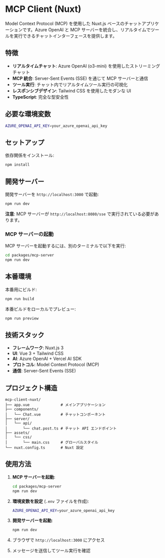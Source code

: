 # MCP Client (Nuxt)

Model Context Protocol (MCP) を使用した Nuxt.js ベースのチャットアプリケーションです。Azure OpenAI と MCP サーバーを統合し、リアルタイムでツールを実行できるチャットインターフェースを提供します。

## 特徴

- **リアルタイムチャット**: Azure OpenAI (o3-mini) を使用したストリーミングチャット
- **MCP 統合**: Server-Sent Events (SSE) を通じて MCP サーバーと通信
- **ツール実行**: チャット内でリアルタイムツール実行の可視化
- **レスポンシブデザイン**: Tailwind CSS を使用したモダンな UI
- **TypeScript**: 完全な型安全性

## 必要な環境変数

```bash
AZURE_OPENAI_API_KEY=your_azure_openai_api_key
```

## セットアップ

依存関係をインストール:

```bash
npm install
```

## 開発サーバー

開発サーバーを `http://localhost:3000` で起動:

```bash
npm run dev
```

**注意**: MCP サーバーが `http://localhost:8080/sse` で実行されている必要があります。

### MCP サーバーの起動

MCP サーバーを起動するには、別のターミナルで以下を実行:

```bash
cd packages/mcp-server
npm run dev
```

## 本番環境

本番用にビルド:

```bash
npm run build
```

本番ビルドをローカルでプレビュー:

```bash
npm run preview
```

## 技術スタック

- **フレームワーク**: Nuxt.js 3
- **UI**: Vue 3 + Tailwind CSS
- **AI**: Azure OpenAI + Vercel AI SDK
- **プロトコル**: Model Context Protocol (MCP)
- **通信**: Server-Sent Events (SSE)

## プロジェクト構造

```
mcp-client-nuxt/
├── app.vue              # メインアプリケーション
├── components/
│   └── Chat.vue         # チャットコンポーネント
├── server/
│   └── api/
│       └── chat.post.ts # チャット API エンドポイント
├── assets/
│   └── css/
│       └── main.css     # グローバルスタイル
└── nuxt.config.ts       # Nuxt 設定
```

## 使用方法

1. **MCP サーバーを起動**:
   ```bash
   cd packages/mcp-server
   npm run dev
   ```

2. **環境変数を設定** (`.env` ファイルを作成):
   ```bash
   AZURE_OPENAI_API_KEY=your_azure_openai_api_key
   ```

3. **開発サーバーを起動**:
   ```bash
   npm run dev
   ```

4. ブラウザで `http://localhost:3000` にアクセス
5. メッセージを送信してツール実行を確認
